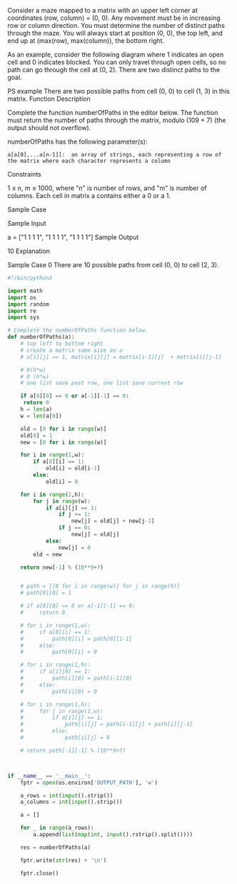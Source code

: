 Consider a maze mapped to a matrix with an upper left corner at coordinates (row, column) = (0, 0). Any movement must be in increasing row or column direction. You must determine the number of distinct paths through the maze. You will always start at position (0, 0), the top left, and end up at (max(row), max(column)), the bottom right.

As an example, consider the following diagram where 1 indicates an open cell and 0 indicates blocked. You can only travel through open cells, so no path can go through the cell at (0, 2). There are two distinct paths to the goal.

PS example
There are two possible paths from cell (0, 0) to cell (1, 3) in this matrix.
Function Description

Complete the function numberOfPaths in the editor below. The function must return the number of paths through the matrix, modulo (109 + 7) (the output should not overflow).



numberOfPaths has the following parameter(s):

    a[a[0],...a[n-1]]:  an array of strings, each representing a row of the matrix where each character represents a column



Constraints

1 ≤ n, m ≤ 1000, where "n" is number of rows, and "m" is number of columns.
Each cell in matrix a contains either a 0 or a 1.


Sample Case 

Sample Input

a = ["1 1 1 1", "1 1 1 1", "1 1 1 1"]
Sample Output

10
Explanation

Sample Case 0
There are 10 possible paths from cell (0, 0) to cell (2, 3).


```python
#!/bin/python3

import math
import os
import random
import re
import sys

# Complete the numberOfPaths function below.
def numberOfPaths(a):
    # top left to bottom right
    # create a matrix same size as a
    # a[i][j] == 1, matrix[i][j] = matrix[i-1][j]  + matrix[i][j-1]

    # O(h*w)
    # O (h*w)
    # one list save past row, one list save current row

    if a[0][0] == 0 or a[-1][-1] == 0:
     return 0
    h = len(a)
    w = len(a[0])

    old = [0 for i in range(w)]
    old[0] = 1
    new = [0 for i in range(w)]

    for i in range(1,w):
        if a[0][i] == 1:
            old[i] = old[i-1]
        else:
            old[i] = 0

    for i in range(1,h):
        for j in range(w):
            if a[i][j] == 1:
                if j >= 1:
                    new[j] = old[j] + new[j-1]
                if j == 0:
                    new[j] = old[j]
            else:
                new[j] = 0
        old = new

    return new[-1] % (10**9+7)


    # path = [[0 for i in range(w)] for j in range(h)]
    # path[0][0] = 1

    # if a[0][0] == 0 or a[-1][-1] == 0:
    #     return 0

    # for i in range(1,w):
    #     if a[0][i] == 1:
    #         path[0][i] = path[0][i-1]
    #     else:
    #         path[0][i] = 0

    # for i in range(1,h):
    #     if a[i][0] == 1:
    #         path[i][0] = path[i-1][0]
    #     else:
    #         path[i][0] = 0

    # for i in range(1,h):
    #     for j in range(1,w):
    #         if a[i][j] == 1:
    #             path[i][j] = path[i-1][j] + path[i][j-1]
    #         else:
    #             path[i][j] = 0

    # return path[-1][-1] % (10**9+7)



if __name__ == '__main__':
    fptr = open(os.environ['OUTPUT_PATH'], 'w')

    a_rows = int(input().strip())
    a_columns = int(input().strip())

    a = []

    for _ in range(a_rows):
        a.append(list(map(int, input().rstrip().split())))

    res = numberOfPaths(a)

    fptr.write(str(res) + '\n')

    fptr.close()


```
